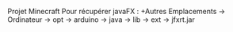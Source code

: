 Projet Minecraft
Pour récupérer javaFX : +Autres Emplacements -> Ordinateur -> opt -> arduino -> java -> lib -> ext -> jfxrt.jar
